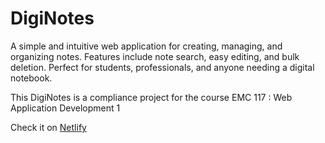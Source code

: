 # DigiNotes
A simple and intuitive web application for creating, managing, and organizing notes. Features include note search, easy editing, and bulk deletion. Perfect for students, professionals, and anyone needing a digital notebook.

This DigiNotes is a compliance project for the course EMC 117 : Web Application Development 1

Check it on [Netlify](https://ediginotes.netlify.app/)